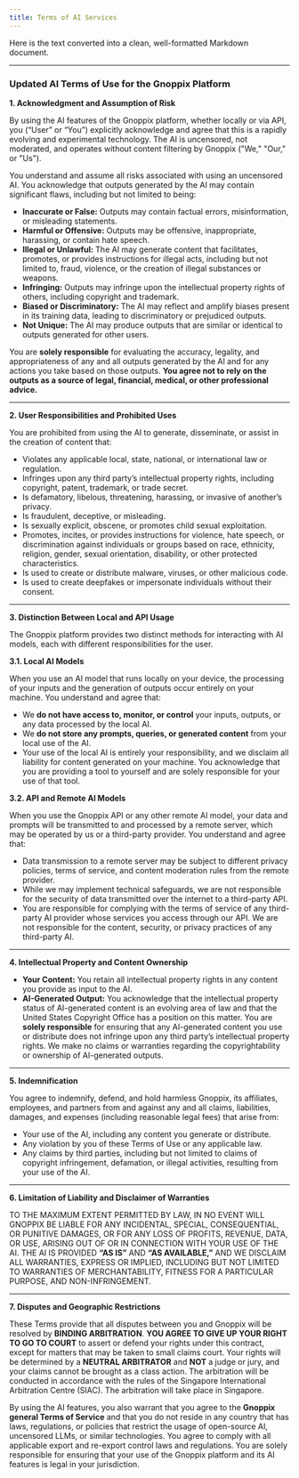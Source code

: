 ```yaml
---
title: Terms of AI Services
---
```


Here is the text converted into a clean, well-formatted Markdown document.

---

### **Updated AI Terms of Use for the Gnoppix Platform**

**1. Acknowledgment and Assumption of Risk**

By using the AI features of the Gnoppix platform, whether locally or via API, you (“User” or “You”) explicitly acknowledge and agree that this is a rapidly evolving and experimental technology. The AI is uncensored, not moderated, and operates without content filtering by Gnoppix ("We," "Our," or "Us").

You understand and assume all risks associated with using an uncensored AI. You acknowledge that outputs generated by the AI may contain significant flaws, including but not limited to being:

* **Inaccurate or False:** Outputs may contain factual errors, misinformation, or misleading statements.
* **Harmful or Offensive:** Outputs may be offensive, inappropriate, harassing, or contain hate speech.
* **Illegal or Unlawful:** The AI may generate content that facilitates, promotes, or provides instructions for illegal acts, including but not limited to, fraud, violence, or the creation of illegal substances or weapons.
* **Infringing:** Outputs may infringe upon the intellectual property rights of others, including copyright and trademark.
* **Biased or Discriminatory:** The AI may reflect and amplify biases present in its training data, leading to discriminatory or prejudiced outputs.
* **Not Unique:** The AI may produce outputs that are similar or identical to outputs generated for other users.

You are **solely responsible** for evaluating the accuracy, legality, and appropriateness of any and all outputs generated by the AI and for any actions you take based on those outputs. **You agree not to rely on the outputs as a source of legal, financial, medical, or other professional advice.**

---

**2. User Responsibilities and Prohibited Uses**

You are prohibited from using the AI to generate, disseminate, or assist in the creation of content that:

* Violates any applicable local, state, national, or international law or regulation.
* Infringes upon any third party’s intellectual property rights, including copyright, patent, trademark, or trade secret.
* Is defamatory, libelous, threatening, harassing, or invasive of another’s privacy.
* Is fraudulent, deceptive, or misleading.
* Is sexually explicit, obscene, or promotes child sexual exploitation.
* Promotes, incites, or provides instructions for violence, hate speech, or discrimination against individuals or groups based on race, ethnicity, religion, gender, sexual orientation, disability, or other protected characteristics.
* Is used to create or distribute malware, viruses, or other malicious code.
* Is used to create deepfakes or impersonate individuals without their consent.

---

**3. Distinction Between Local and API Usage**

The Gnoppix platform provides two distinct methods for interacting with AI models, each with different responsibilities for the user.

**3.1. Local AI Models**

When you use an AI model that runs locally on your device, the processing of your inputs and the generation of outputs occur entirely on your machine. You understand and agree that:

* We **do not have access to, monitor, or control** your inputs, outputs, or any data processed by the local AI.
* We **do not store any prompts, queries, or generated content** from your local use of the AI.
* Your use of the local AI is entirely your responsibility, and we disclaim all liability for content generated on your machine. You acknowledge that you are providing a tool to yourself and are solely responsible for your use of that tool.

**3.2. API and Remote AI Models**

When you use the Gnoppix API or any other remote AI model, your data and prompts will be transmitted to and processed by a remote server, which may be operated by us or a third-party provider. You understand and agree that:

* Data transmission to a remote server may be subject to different privacy policies, terms of service, and content moderation rules from the remote provider.
* While we may implement technical safeguards, we are not responsible for the security of data transmitted over the internet to a third-party API.
* You are responsible for complying with the terms of service of any third-party AI provider whose services you access through our API. We are not responsible for the content, security, or privacy practices of any third-party AI.

---

**4. Intellectual Property and Content Ownership**

* **Your Content:** You retain all intellectual property rights in any content you provide as input to the AI.
* **AI-Generated Output:** You acknowledge that the intellectual property status of AI-generated content is an evolving area of law and that the United States Copyright Office has a position on this matter. You are **solely responsible** for ensuring that any AI-generated content you use or distribute does not infringe upon any third party’s intellectual property rights. We make no claims or warranties regarding the copyrightability or ownership of AI-generated outputs.

---

**5. Indemnification**

You agree to indemnify, defend, and hold harmless Gnoppix, its affiliates, employees, and partners from and against any and all claims, liabilities, damages, and expenses (including reasonable legal fees) that arise from:

* Your use of the AI, including any content you generate or distribute.
* Any violation by you of these Terms of Use or any applicable law.
* Any claims by third parties, including but not limited to claims of copyright infringement, defamation, or illegal activities, resulting from your use of the AI.

---

**6. Limitation of Liability and Disclaimer of Warranties**

TO THE MAXIMUM EXTENT PERMITTED BY LAW, IN NO EVENT WILL GNOPPIX BE LIABLE FOR ANY INCIDENTAL, SPECIAL, CONSEQUENTIAL, OR PUNITIVE DAMAGES, OR FOR ANY LOSS OF PROFITS, REVENUE, DATA, OR USE, ARISING OUT OF OR IN CONNECTION WITH YOUR USE OF THE AI. THE AI IS PROVIDED **“AS IS”** AND **“AS AVAILABLE,”** AND WE DISCLAIM ALL WARRANTIES, EXPRESS OR IMPLIED, INCLUDING BUT NOT LIMITED TO WARRANTIES OF MERCHANTABILITY, FITNESS FOR A PARTICULAR PURPOSE, AND NON-INFRINGEMENT.

---

**7. Disputes and Geographic Restrictions**

These Terms provide that all disputes between you and Gnoppix will be resolved by **BINDING ARBITRATION**. **YOU AGREE TO GIVE UP YOUR RIGHT TO GO TO COURT** to assert or defend your rights under this contract, except for matters that may be taken to small claims court. Your rights will be determined by a **NEUTRAL ARBITRATOR** and **NOT** a judge or jury, and your claims cannot be brought as a class action. The arbitration will be conducted in accordance with the rules of the Singapore International Arbitration Centre (SIAC). The arbitration will take place in Singapore.

By using the AI features, you also warrant that you agree to the **Gnoppix general Terms of Service** and that you do not reside in any country that has laws, regulations, or policies that restrict the usage of open-source AI, uncensored LLMs, or similar technologies. You agree to comply with all applicable export and re-export control laws and regulations. You are solely responsible for ensuring that your use of the Gnoppix platform and its AI features is legal in your jurisdiction.
